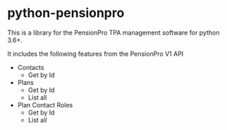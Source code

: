 # python-pensionpro

This is a library for the PensionPro TPA management software for python 3.6+.

It includes the following features from the PensionPro V1 API

* Contacts
    - Get by Id
* Plans
    - Get by Id
    - List all
* Plan Contact Roles
    - Get by Id
    - List all